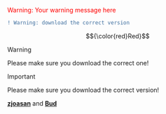 <span style="color: red;">Warning: Your warning message here</span>
```diff
! Warning: download the correct version
```
$${\color{red}Red}$$

> [!WARNING]  
> Please make sure you download the correct one! 

> [!IMPORTANT]
> Please make sure you download the correct version!

**[zjoasan](https://github.com/zjoasan)** and **[Bud](https://github.com/bud3699)**
